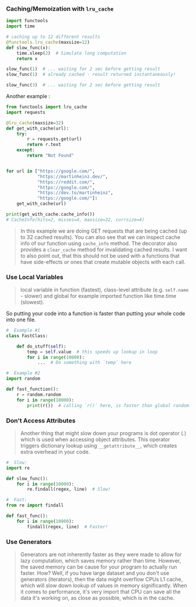 ### Caching/Memoization with ```lru_cache```

```python
import functools
import time

# caching up to 12 different results
@functools.lru_cache(maxsize=12)
def slow_func(x):
    time.sleep(2)  # Simulate long computation
    return x

slow_func(1)  # ... waiting for 2 sec before getting result
slow_func(1)  # already cached - result returned instantaneously!

slow_func(3)  # ... waiting for 2 sec before getting result
```
Another example :
```python
from functools import lru_cache
import requests

@lru_cache(maxsize=32)
def get_with_cache(url):
    try:
        r = requests.get(url)
        return r.text
    except:
        return "Not Found"


for url in ["https://google.com/",
            "https://martinheinz.dev/",
            "https://reddit.com/",
            "https://google.com/",
            "https://dev.to/martinheinz",
            "https://google.com/"]:
    get_with_cache(url)

print(get_with_cache.cache_info())
# CacheInfo(hits=2, misses=4, maxsize=32, currsize=4)
```
> In this example we are doing GET requests that are being cached (up to 32 cached results). You can also see that we can inspect cache info of our function using ```cache_info``` method. The decorator also provides a ```clear_cache``` method for invalidating cached results. I want to also point out, that this should not be used with a functions that have side-effects or ones that create mutable objects with each call. 

### Use Local Variables

> local variable in function (fastest), class-level attribute (e.g. ```self.name``` - slower) and global for example imported function like time.time (slowest).

So putting your code into a function is faster than putting your whole code into one file.
```python
#  Example #1
class FastClass:

    def do_stuff(self):
        temp = self.value  # this speeds up lookup in loop
        for i in range(10000):
            ...  # Do something with `temp` here

#  Example #2
import random

def fast_function():
    r = random.random
    for i in range(10000):
        print(r())  # calling `r()` here, is faster than global random.random()
```

### Don't Access Attributes

> Another thing that might slow down your programs is dot operator (.) which is used when accessing object attributes. This operator triggers dictionary lookup using ```__getattribute__```, which creates extra overhead in your code.

```python
#  Slow:
import re

def slow_func():
    for i in range(10000):
        re.findall(regex, line)  # Slow!

#  Fast:
from re import findall

def fast_func():
    for i in range(10000):
        findall(regex, line)  # Faster!
```

### Use Generators

>  Generators are not inherently faster as they were made to allow for lazy computation, which saves memory rather than time. However, the saved memory can be cause for your program to actually run faster. How? Well, if you have large dataset and you don't use generators (iterators), then the data might overflow CPUs L1 cache, which will slow down lookup of values in memory significantly.
When it comes to performance, it's very import that CPU can save all the data it's working on, as close as possible, which is in the cache.
<!--stackedit_data:
eyJoaXN0b3J5IjpbLTUyMzg1ODE1OF19
-->